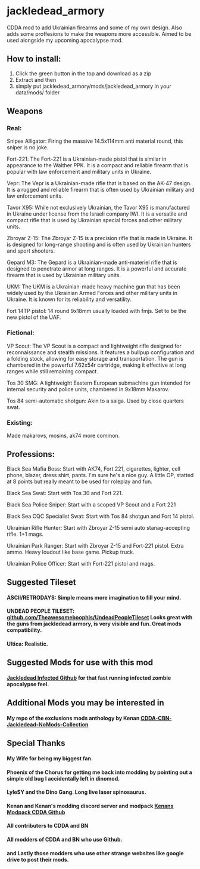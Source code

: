 # jackledead_armory
CDDA mod to add Ukrainian firearms and some of my own design. Also adds some proffesions to make the weapons more accessible. Aimed to be used alongside my upcoming apocalypse mod. 

## How to install:
1. Click the green button in the top and download as a zip
2. Extract and then
3. simply put jackledead_armory/mods/jackledead_armory in your data/mods/ folder

## Weapons
### Real:
Snipex Alligator: Firing the massive 14.5x114mm anti material round, this sniper is no joke.

Fort-221: The Fort-221 is a Ukrainian-made pistol that is similar in appearance to the Walther PPK. It is a compact and reliable firearm that is popular with law enforcement and military units in Ukraine.

Vepr: The Vepr is a Ukrainian-made rifle that is based on the AK-47 design. It is a rugged and reliable firearm that is often used by Ukrainian military and law enforcement units.

Tavor X95: While not exclusively Ukrainian, the Tavor X95 is manufactured in Ukraine under license from the Israeli company IWI. It is a versatile and compact rifle that is used by Ukrainian special forces and other military units.

Zbroyar Z-15: The Zbroyar Z-15 is a precision rifle that is made in Ukraine. It is designed for long-range shooting and is often used by Ukrainian hunters and sport shooters.

Gepard M3: The Gepard is a Ukrainian-made anti-materiel rifle that is designed to penetrate armor at long ranges. It is a powerful and accurate firearm that is used by Ukrainian military units.

UKM: The UKM is a Ukrainian-made heavy machine gun that has been widely used by the Ukrainian Armed Forces and other military units in Ukraine. It is known for its reliability and versatility.

Fort 14TP pistol: 14 round 9x18mm usually loaded with fmjs. Set to be the new pistol of the UAF.

### Fictional:
VP Scout: The VP Scout is a compact and lightweight rifle designed for reconnaissance and stealth missions. It features a bullpup configuration and a folding stock, allowing for easy storage and transportation. The gun is chambered in the powerful 7.62x54r cartridge, making it effective at long ranges while still remaining compact.

Tos 30 SMG: A lightweight Eastern European submachine gun intended for internal security and police units, chambered in 9x18mm Makarov.

Tos 84 semi-automatic shotgun: Akin to a saiga. Used by close quarters swat. 

### Existing:
Made makarovs, mosins, ak74 more common.

## Professions:

Black Sea Mafia Boss: Start with AK74, Fort 221, cigarettes, lighter, cell phone, blazer, dress shirt, pants. I'm sure he's a nice guy. A little OP, statted at 8 points but really meant to be used for roleplay and fun.

Black Sea Swat: Start with Tos 30 and Fort 221.

Black Sea Police Sniper: Start with a scoped VP Scout and a Fort 221

Black Sea CQC Specialist Swat: Start with Tos 84 shotgun and Fort 14 pistol.

Ukrainian Rifle Hunter: Start with Zbroyar Z-15 semi auto stanag-accepting rifle. 1+1 mags.

Ukrainian Park Ranger: Start with Zbroyar Z-15 and Fort-221 pistol. Extra ammo. Heavy loudout like base game. Pickup truck.

Ukrainian Police Officer: Start with Fort-221 pistol and mags.

## Suggested Tileset
#### ASCII/RETRODAYS: Simple means more imagination to fill your mind.
#### UNDEAD PEOPLE TILESET: [github.com/Theawesomeboophis/UndeadPeopleTileset](https://github.com/Theawesomeboophis/UndeadPeopleTileset) Looks great with the guns from jackledead armory, is very visible and fun. Great mods compatibility.
#### Ultica: Realistic.

## Suggested Mods for use with this mod
#### [Jackledead Infected Github](https://github.com/jackledead/jackledead_infected) for that fast running infected zombie  apocalypse feel.

## Additional Mods you may be interested in
#### My repo of the exclusions mods anthology by Kenan [CDDA-CBN-Jackledead-NoMods-Collection](https://github.com/jackledead/CDDA-CBN-Jackledead-NoMods-Collection)

## Special Thanks
#### My Wife for being my biggest fan.
#### Phoenix of the Chorus for getting me back into modding by pointing out a simple old bug I accidentally left in dinomod.
#### LyleSY and the Dino Gang. Long live laser spinosaurus.
#### Kenan and Kenan's modding discord server and modpack [Kenans Modpack CDDA Github](https://github.com/Kenan2000/CDDA-Structured-Kenan-Modpack)
#### All contributers to CDDA and BN
#### All modders of CDDA and BN who use Github.
#### and Lastly those modders who use other strange websites like google drive to post their mods.
